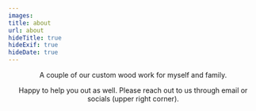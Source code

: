 ```yaml
---
images:
title: about
url: about
hideTitle: true
hideExif: true
hideDate: true
---
```


<div align="center">
	<p>
        A couple of our custom wood work for myself and family. 
	</p>
	<p>
		Happy to help you out as well. Please reach out to us through email or socials (upper right corner).
	</p>
</div>
